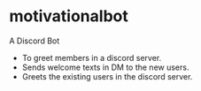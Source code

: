 # motivationalbot

A Discord Bot

* To greet members in a discord server.
* Sends welcome texts in DM to the new users.
* Greets the existing users in the discord server.
